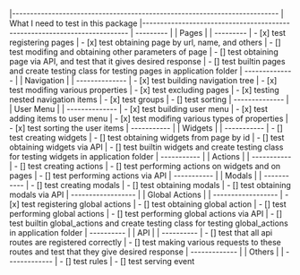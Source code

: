 |--------------------------------------------------------------------------
| What I need to test in this package
|--------------------------------------------------------------------------
| ---------
| | Pages |
| ---------
| - [x] test registering pages
| - [x] test obtaining page by url, name, and others
| - [] test modifing and obtaining other parameters of page
| - [] test obtaining page via API, and test that it gives desired response
| - [] test builtin pages and create testing class for testing pages in application folder
| --------------
| | Navigation |
| --------------
| - [x] test building navigation tree
| - [x] test modifing various properties
| - [x] test excluding pages
| - [x] testing nested navigation items
| - [x] test groups
| - [] test sorting
| --------------
| | User Menu |
| --------------
| - [x] test building user menu
| - [x] test adding items to user menu
| - [x] test modifing various types of properties
| - [x] test sorting the user items
| -----------
| | Widgets |
| -----------
| - [] test creating widgets
| - [] test obtaining widgets from page by id
| - [] test obtaining widgets via API
| - [] test builtin widgets and create testing class for testing widgets in application folder
| -----------
| | Actions |
| -----------
| - [] test creating actions
| - [] test performing actions on widgets and on pages
| - [] test performing actions via API
| -----------
| | Modals |
| -----------
| - [] test creating modals
| - [] test obtaining modals
| - [] test obtaining modals via API
| ------------------
| | Global Actions |
| ------------------
| - [x] test registering global actions
| - [] test obtaining global action
| - [] test performing global actions
| - [] test performing global actions via API
| - [] test builtin global_actions and create testing class for testing global_actions in application folder
| ----------
| | API |
| ----------
| - [] test that all api routes are registered correctly
| - [] test making various requests to these routes and test that they give desired response
| -------------
| | Others |
| -------------
| - [] test rules
| - [] test serving event

